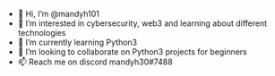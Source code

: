 - 👋 Hi, I’m @mandyh101
- 👀 I’m interested in cybersecurity, web3 and learning about different technologies
- 🌱 I’m currently learning Python3 
- 💞️ I’m looking to collaborate on Python3 projects for beginners
- 📫 Reach me on discord mandyh30#7488

<!---
mandyh101/mandyh101 is a ✨ special ✨ repository because its `README.md` (this file) appears on your GitHub profile.
You can click the Preview link to take a look at your changes.
--->

